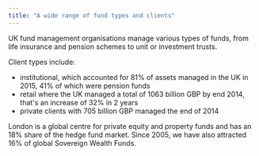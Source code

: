 ```yaml
---
title: "A wide range of fund types and clients"
---
```

UK fund management organisations manage various types of funds, from life insurance and pension schemes to unit or investment trusts.

Client types include:

- institutional, which accounted for 81% of assets managed in the UK in 2015, 41% of which were pension funds
- retail where the UK managed a total of 1063 billion GBP by end 2014, that's an increase of 32% in 2 years
- private clients with 705 billion GBP managed the end of 2014

London is a global centre for private equity and property funds and has an 18% share of the hedge fund market. Since 2005, we have also attracted 16% of global Sovereign Wealth Funds.
